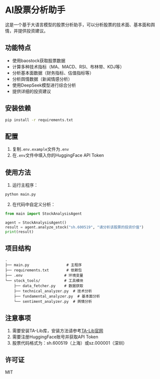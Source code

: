 # AI股票分析助手

这是一个基于大语言模型的股票分析助手，可以分析股票的技术面、基本面和舆情，并提供投资建议。

## 功能特点

- 使用baostock获取股票数据
- 计算多种技术指标（MA、MACD、RSI、布林带、KDJ等）
- 分析基本面数据（财务指标、估值指标等）
- 分析舆情数据（新闻情感分析）
- 使用DeepSeek模型进行综合分析
- 提供详细的投资建议

## 安装依赖

```bash
pip install -r requirements.txt
```

## 配置

1. 复制`.env.example`文件为`.env`
2. 在`.env`文件中填入你的HuggingFace API Token

## 使用方法

1. 运行主程序：
```bash
python main.py
```

2. 在代码中自定义分析：
```python
from main import StockAnalysisAgent

agent = StockAnalysisAgent()
result = agent.analyze_stock("sh.600519", "请分析该股票的投资价值")
print(result)
```

## 项目结构

```
.
├── main.py                 # 主程序
├── requirements.txt        # 依赖包
├── .env                   # 环境变量
└── stock_tools/           # 工具模块
    ├── data_fetcher.py    # 数据获取
    ├── technical_analyzer.py  # 技术分析
    ├── fundamental_analyzer.py  # 基本面分析
    └── sentiment_analyzer.py  # 舆情分析
```

## 注意事项

1. 需要安装TA-Lib库，安装方法请参考[TA-Lib官网](http://ta-lib.org/)
2. 需要注册HuggingFace账号并获取API Token
3. 股票代码格式为：sh.600519（上海）或sz.000001（深圳）

## 许可证

MIT 